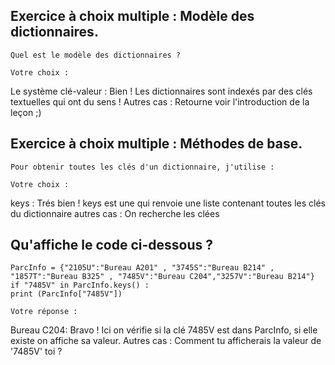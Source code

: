 
## Exercice à choix multiple : Modèle des dictionnaires.
    Quel est le modèle des dictionnaires ?
    
    Votre choix : 
Le système clé-valeur : Bien ! Les dictionnaires sont indexés par des clés textuelles qui ont du sens !
Autres cas : Retourne voir l'introduction de la leçon ;)


## Exercice à choix multiple : Méthodes de base.
    Pour obtenir toutes les clés d'un dictionnaire, j'utilise :
   
    Votre choix : 
    
keys : Trés bien ! keys est une qui renvoie une liste contenant toutes les clés du dictionnaire
autres cas : On recherche les clées 

## Qu'affiche le code ci-dessous ?
    ParcInfo = {"2105U":"Bureau A201" , "3745S":"Bureau B214" , "1857T":"Bureau B325" , "7485V":"Bureau C204","3257V":"Bureau B214"}
    if "7485V" in ParcInfo.keys() :
    print (ParcInfo["7485V"])
 
    Votre réponse :
Bureau C204: Bravo ! Ici on vérifie si la clé 7485V est dans ParcInfo, si elle existe on affiche sa valeur.
Autres cas : Comment tu afficherais la valeur de '7485V' toi ?  
